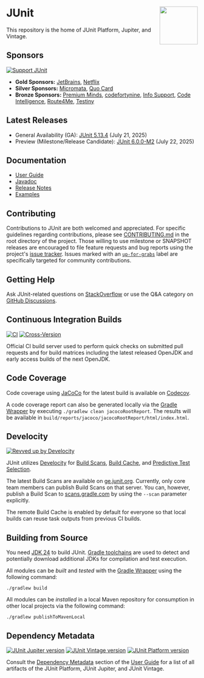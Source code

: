 # <img src="https://junit.org/assets/img/junit6-logo.png" align="right" width="100">JUnit

This repository is the home of JUnit Platform, Jupiter, and Vintage.

## Sponsors

[![Support JUnit](https://img.shields.io/badge/%F0%9F%92%9A-Support%20JUnit-brightgreen.svg)](https://junit.org/sponsoring)

* **Gold Sponsors:** [JetBrains](https://jb.gg/junit-logo), [Netflix](https://www.netflix.com/)
* **Silver Sponsors:** [Micromata](https://www.micromata.de), [Quo Card](https://quo-digital.jp)
* **Bronze Sponsors:** [Premium Minds](https://www.premium-minds.com), [codefortynine](https://codefortynine.com), [Info Support](https://www.infosupport.com), [Code Intelligence](https://www.code-intelligence.com), [Route4Me](https://route4me.com/), [Testiny](https://www.testiny.io/)

## Latest Releases

- General Availability (GA): [JUnit 5.13.4](https://github.com/junit-team/junit-framework/releases/tag/r5.13.4) (July 21, 2025)
- Preview (Milestone/Release Candidate): [JUnit 6.0.0-M2](https://github.com/junit-team/junit-framework/releases/tag/r6.0.0-M2) (July 22, 2025)

## Documentation

- [User Guide]
- [Javadoc]
- [Release Notes]
- [Examples]

## Contributing

Contributions to JUnit are both welcomed and appreciated. For specific guidelines
regarding contributions, please see [CONTRIBUTING.md] in the root directory of the
project. Those willing to use milestone or SNAPSHOT releases are encouraged
to file feature requests and bug reports using the project's
[issue tracker](https://github.com/junit-team/junit-framework/issues). Issues marked with an
<a href="https://github.com/junit-team/junit-framework/issues?q=is%3Aissue+is%3Aopen+label%3Aup-for-grabs">`up-for-grabs`</a>
label are specifically targeted for community contributions.

## Getting Help

Ask JUnit-related questions on [StackOverflow] or use the Q&A category on [GitHub Discussions].

## Continuous Integration Builds

[![CI](https://github.com/junit-team/junit-framework/actions/workflows/main.yml/badge.svg?branch=main)](https://github.com/junit-team/junit-framework/actions/workflows/main.yml) [![Cross-Version](https://github.com/junit-team/junit-framework/actions/workflows/cross-version.yml/badge.svg?branch=main)](https://github.com/junit-team/junit-framework/actions/workflows/cross-version.yml)

Official CI build server used to perform quick checks on submitted pull requests and for
build matrices including the latest released OpenJDK and early access builds of the next
OpenJDK.

## Code Coverage

Code coverage using [JaCoCo] for the latest build is available on [Codecov].

A code coverage report can also be generated locally via the [Gradle Wrapper] by
executing `./gradlew clean jacocoRootReport`. The results will be available
in `build/reports/jacoco/jacocoRootReport/html/index.html`.

## Develocity

[![Revved up by Develocity](https://img.shields.io/badge/Revved%20up%20by-Develocity-06A0CE?logo=Gradle&labelColor=02303A)](https://ge.junit.org/scans)

JUnit utilizes [Develocity](https://gradle.com/) for [Build Scans](https://scans.gradle.com/),
[Build Cache](https://docs.gradle.org/current/userguide/build_cache.html), and
[Predictive Test Selection](https://docs.gradle.com/enterprise/predictive-test-selection/).

The latest Build Scans are available on [ge.junit.org](https://ge.junit.org/). Currently,
only core team members can publish Build Scans on that server.
You can, however, publish a Build Scan to [scans.gradle.com](https://scans.gradle.com/) by
using the `--scan` parameter explicitly.

The remote Build Cache is enabled by default for everyone so that local builds can reuse
task outputs from previous CI builds.

## Building from Source

You need [JDK 24] to build JUnit. [Gradle toolchains] are used to detect and
potentially download additional JDKs for compilation and test execution.

All modules can be _built_ and _tested_ with the [Gradle Wrapper] using the following command:

`./gradlew build`

All modules can be _installed_ in a local Maven repository for consumption in other local
projects via the following command:

`./gradlew publishToMavenLocal`

## Dependency Metadata

[![JUnit Jupiter version](https://img.shields.io/maven-central/v/org.junit.jupiter/junit-jupiter/5..svg?color=25a162&label=Jupiter)](https://central.sonatype.com/search?namespace=org.junit.jupiter)
[![JUnit Vintage version](https://img.shields.io/maven-central/v/org.junit.vintage/junit-vintage-engine/5..svg?color=25a162&label=Vintage)](https://central.sonatype.com/search?namespace=org.junit.vintage)
[![JUnit Platform version](https://img.shields.io/maven-central/v/org.junit.platform/junit-platform-commons/1..svg?color=25a162&label=Platform)](https://central.sonatype.com/search?namespace=org.junit.platform)

Consult the [Dependency Metadata] section of the [User Guide] for a list of all artifacts
of the JUnit Platform, JUnit Jupiter, and JUnit Vintage.


[Codecov]: https://codecov.io/gh/junit-team/junit-framework
[CONTRIBUTING.md]: https://github.com/junit-team/junit-framework/blob/HEAD/CONTRIBUTING.md
[Dependency Metadata]: https://docs.junit.org/current/user-guide/#dependency-metadata
[GitHub Discussions]: https://github.com/junit-team/junit-framework/discussions/categories/q-a
[Gradle toolchains]: https://docs.gradle.org/current/userguide/toolchains.html
[Gradle Wrapper]: https://docs.gradle.org/current/userguide/gradle_wrapper.html#sec:using_wrapper
[JaCoCo]: https://www.eclemma.org/jacoco/
[Javadoc]: https://docs.junit.org/current/api/
[JDK 24]: https://javaalmanac.io/jdk/24/
[Release Notes]: https://docs.junit.org/current/release-notes/
[Examples]: https://github.com/junit-team/junit-examples
[StackOverflow]: https://stackoverflow.com/questions/tagged/junit5
[User Guide]: https://docs.junit.org/current/user-guide/
